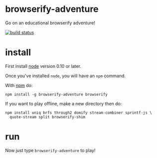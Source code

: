 # browserify-adventure

Go on an educational browserify adventure!

[![build status](https://secure.travis-ci.org/substack/browserify-adventure.png)](http://travis-ci.org/substack/browserify-adventure)

# install

First install [node](http://nodejs.org) version 0.10 or later.

Once you've installed `node`, you will have an `npm` command.

With [npm](https://npmjs.org) do:

```
npm install -g browserify-adventure browserify
```

If you want to play offline, make a new directory then do:

```
npm install uniq brfs through2 domify stream-combiner sprintf-js \
  quote-stream split browserify-shim
```

# run

Now just type `browserify-adventure` to play!
